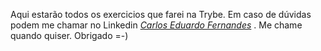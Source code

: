 Aqui estarão todos os exercicios que farei na Trybe. Em caso de dúvidas podem me chamar no Linkedin _[Carlos Eduardo Fernandes](https://www.linkedin.com/in/carlos-eduardo-fernandes-martins/)_ . Me chame quando quiser. Obrigado =-)
